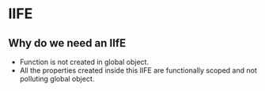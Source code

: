 # IIFE

## Why do we need an IIfE

- Function is not created in global object.
- All the properties created inside this IIFE are functionally scoped and not polluting global object.
